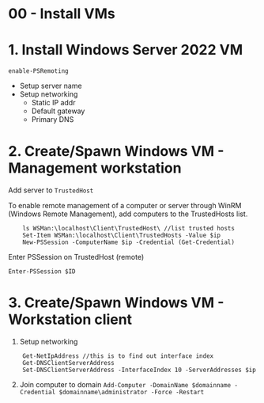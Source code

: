 # 00 - Install VMs


# 1. Install Windows Server 2022 VM
```enable-PSRemoting```
- Setup server name
- Setup networking 
    - Static IP addr
    - Default gateway
    - Primary DNS
    
       

# 2. Create/Spawn Windows VM - Management workstation

Add server to ```TrustedHost```

To enable remote management of a computer or server through WinRM (Windows Remote Management), add computers to the TrustedHosts list. 

```
    ls WSMan:\localhost\Client\TrustedHost\ //list trusted hosts
    Set-Item WSMan:\localhost\Client\TrustedHosts -Value $ip
    New-PSSession -ComputerName $ip -Credential (Get-Credential) 
```

Enter PSSession on TrustedHost (remote)

```Enter-PSSession $ID```

# 3. Create/Spawn Windows VM - Workstation client
1. Setup networking
```
    Get-NetIpAddress //this is to find out interface index
    Get-DNSClientServerAddress
    Set-DNSClientServerAddress -InterfaceIndex 10 -ServerAddresses $ip
```
 
2. Join computer to domain
```Add-Computer -DomainName $domainname -Credential $domainname\administrator -Force -Restart```
